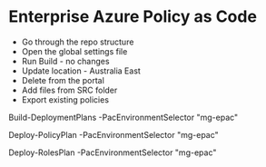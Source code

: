 # Enterprise Azure Policy as Code

- Go through the repo structure
- Open the global settings file
- Run Build - no changes
- Update location - Australia East
- Delete from the portal
- Add files from SRC folder
- Export existing policies

Build-DeploymentPlans  -PacEnvironmentSelector "mg-epac"

Deploy-PolicyPlan -PacEnvironmentSelector "mg-epac"

Deploy-RolesPlan -PacEnvironmentSelector "mg-epac"

